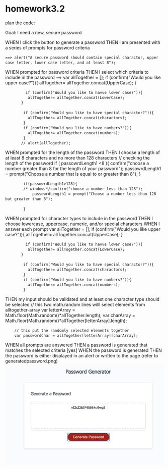 # homework3.2

plan the code: 

Goal: I need a new, secure password


WHEN I click the button to generate a password
THEN I am presented with a series of prompts for password criteria

    ==> alert("A secure password should contain special charactor, upper case letter, lower case letter, and at least 8");

WHEN prompted for password criteria
THEN I select which criteria to include in the password
==>   var allTogether = [];
             if (confirm("Would you like upper case?")){
              allTogether= allTogether.concat(UpperCase);
             }
            
             if (confirm("Would you like to havve lower case?")){
              allTogether= allTogether.concat(LowerCase);
           }
          
            if (confirm("Would you like to have special charactor?")){
              allTogether= allTogether.concat(charactors);
            }
            if (confirm("Would you like to have numbers?")){
              allTogether= allTogether.concat(numbers);
            }
           // alert(allTogether);



WHEN prompted for the length of the password
THEN I choose a length of at least 8 characters and no more than 128 characters
     // checking  the length of the password 
            if ( passowrdLength1 <8 ){
                confirm("choose a number greater than 8 for the length of your password");
                 passowrdLength1 = prompt("Choose a number that is equal to or greater than 8");
            }
            
            if(passowrdLength1>128){
            /* window.*/confirm("choose a number less than 128");
                passowrdLength1 = prompt("Choose a number less than 128 but greater than 8");
                
            }

WHEN prompted for character types to include in the password
THEN I choose lowercase, uppercase, numeric, and/or special characters
WHEN I answer each prompt
     var allTogether = [];
             if (confirm("Would you like upper case?")){
              allTogether= allTogether.concat(UpperCase);
             }
            
             if (confirm("Would you like to havve lower case?")){
              allTogether= allTogether.concat(LowerCase);
           }
          
            if (confirm("Would you like to have special charactor?")){
              allTogether= allTogether.concat(charactors);
            }
            if (confirm("Would you like to have numbers?")){
              allTogether= allTogether.concat(numbers);
            }
THEN my input should be validated and at least one character type should be selected
       // this two math.random lines willl select elements from alltogether-array
          var letterArray = Math.floor(Math.random()*allTogether.length);
          var charArray = Math.floor(Math.random()*allTogether[letterArray].length);
       
        // this put the randomly selected elements together
        var passwordChar = allTogether[letterArray][charArray];

WHEN all prompts are answered
THEN a password is generated that matches the selected criteria
[yes]
WHEN the password is generated
THEN the password is either displayed in an alert or written to the page
(refer to generatedpassword.png)
![](generatedpassword.png)

